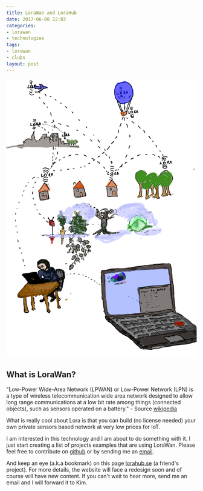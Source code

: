 ```yaml
---
title: LoraWan and LoraHub
date: 2017-06-08 22:03
categories:
- lorawan
- technologies
tags:
- lorawan
- clubs
layout: post
---
```


![what is Lora](/images/lorahub.svg)
## What is LoraWan?
"Low-Power Wide-Area Network (LPWAN) or Low-Power Network (LPN) is a type of wireless telecommunication wide area network designed to allow long range communications at a low bit rate among things (connected objects), such as sensors operated on a battery." - Source [wikipedia](https://en.m.wikipedia.org/wiki/LPWAN)

What is really cool about Lora is that you can build (no license needed) your own private sensors based network at very low prices for IoT. 

I am interested in this technology and I am about to do something with it. I just start creating a list of projects examples that are using LoraWan. Please feel free to contribute on [github](https://github.com/alinmechenici/LoRa-projects) or by sending me an <a href="mailto:alin@mechenici.ro">email</a>.

And keep an eye (a.k.a bookmark) on this page <a href="http://lorahub.se"> lorahub.se</a> (a friend's project). For more details, the website will face a redesign soon and of course will have new content. If you can't wait to hear more, send me an email and I will forward it to Kim. 

